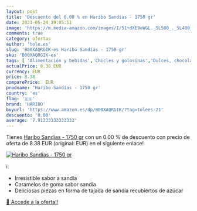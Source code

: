 ```yaml
---
layout: post
title: 'Descuento del 0.00 % en Haribo Sandías - 1750 gr'
date: 2021-05-24 19:05:51
image: 'https://m.media-amazon.com/images/I/51+dXE9eWGL._SL500_._SL400_.jpg'
comments: true
category: ofertas
author: 'tole.es'
slug: 'B00XAQRGIK-es Haribo Sandías - 1750 gr'
sku: 'B00XAQRGIK-es'
tags: [ 'Alimentación y bebidas','Chicles y golosinas','Dulces, chocolates y chicles','Golosinas','haribo', ]
actualPrice: 8.38 EUR
currency: EUR
price: 8.38
comparePrice:  EUR
prodname: 'Haribo Sandías - 1750 gr'
country: 'es'
flag: '🇪🇸'
brand: 'HARIBO'
buyurl: 'https://www.amazon.es/dp/B00XAQRGIK/?tag=tolees-21'
descuento: '0.00'
average: '7.91333333333333'
---
```


Tienes [Haribo Sandías - 1750 gr](https://www.amazon.es/dp/B00XAQRGIK/?tag=tolees-21) con un 0.00 % de descuento con precio de oferta de 8.38 EUR (original:  EUR) en el siguiente enlace!

[![Haribo Sandías - 1750 gr](https://m.media-amazon.com/images/I/51+dXE9eWGL._SL500_._SL400_.jpg)](https://www.amazon.es/dp/B00XAQRGIK/?tag=tolees-21)

ℹ️:

- Irresistible sabor a sandía
- Caramelos de goma sabor sandía
- Deliciosas piezas en forma de tajada de sandía recubiertos de azúcar

[🛒 Accede a la oferta!!](https://www.amazon.es/dp/B00XAQRGIK/?tag=tolees-21)

